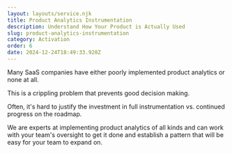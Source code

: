 ```yaml
---
layout: layouts/service.njk
title: Product Analytics Instrumentation
description: Understand How Your Product is Actually Used
slug: product-analytics-instrumentation
category: Activation
order: 6
date: 2024-12-24T18:49:33.920Z
---
```

Many SaaS companies have either poorly implemented product analytics or none at all.

This is a crippling problem that prevents good decision making.

Often, it's hard to justify the investment in full instrumentation vs. continued progress on the roadmap.

We are experts at implementing product analytics of all kinds and can work with your team's oversight to get it done and establish a pattern that will be easy for your team to expand on.
